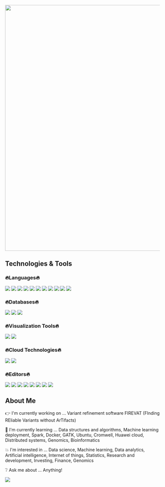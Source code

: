<p align="center">
  <img src="https://user-images.githubusercontent.com/45563371/88962170-a585ce00-d2d8-11ea-8b71-3c014f8925d8.gif" width="800"/>
</p>

## Technologies & Tools

### :fire:Languages:fire:
![](https://img.shields.io/badge/Code-Python-informational?style=plastic&logo=Python&logoColor=white&color=ff69b4)
![](https://img.shields.io/badge/Code-R-informational?style=plastic&logo=R&logoColor=white&color=ff69b4)
![](https://img.shields.io/badge/Code-SQL-informational?style=plastic&logo=MySQL&logoColor=white&color=ff69b4)
![](https://img.shields.io/badge/Code-Scala-informational?style=plastic&logo=Scala&logoColor=white&color=ff69b4)
![](https://img.shields.io/badge/Code-C-informational?style=plastic&logo=C&logoColor=white&color=ff69b4)
![](https://img.shields.io/badge/Code-C++-informational?style=plastic&logo=c%2B%2B&logoColor=white&color=ff69b4)
![](https://img.shields.io/badge/Code-Octave-informational?style=plastic&logo=Octave&logoColor=white&color=ff69b4)
![](https://img.shields.io/badge/Code-MATLAB-informational?style=plastic&logo=Octave&logoColor=white&color=ff69b4)
![](https://img.shields.io/badge/Code-HTML-informational?style=plastic&logo=HTML5&logoColor=white&color=ff69b4)
![](https://img.shields.io/badge/Code-CSS-informational?style=plastic&logo=CSS3&logoColor=white&color=ff69b4)
![](https://img.shields.io/badge/Code-JavaScript-informational?style=plastic&logo=JavaScript&logoColor=white&color=ff69b4)

### :fire:Databases:fire:
![](https://img.shields.io/badge/Database-MySQL-informational?style=plastic&logo=MySQL&logoColor=white&color=ff69b4)
![](https://img.shields.io/badge/Database-MongoDB-informational?style=plastic&logo=MongoDB&logoColor=white&color=ff69b4)
![](https://img.shields.io/badge/Database-Microsoft_Access-informational?style=plastic&logo=Microsoft-Access&logoColor=white&color=ff69b4)

### :fire:Visualization Tools:fire:
![](https://img.shields.io/badge/Visualization_Tools-Tableau-informational?style=plastic&logo=Tableau&logoColor=white&color=ff69b4)
![](https://img.shields.io/badge/Visualization_Tools-Power_BI-informational?style=plastic&logo=Power-BI&logoColor=white&color=ff69b4)

### :fire:Cloud Technologies:fire:
![](https://img.shields.io/badge/Cloud-Amazon_Web_Services-informational?style=plastic&logo=Amazon-AWS&logoColor=white&color=ff69b4)
![](https://img.shields.io/badge/Cloud-Huawei_Cloud-informational?style=plastic&logo=Huawei&logoColor=white&color=ff69b4)

### :fire:Editors:fire:
![](https://img.shields.io/badge/Editor-PyCharm-informational?style=plastic&logo=PyCharm&logoColor=white&color=ff69b4)
![](https://img.shields.io/badge/Editor-Spyder-informational?style=plastic&logo=Spyder-IDE&logoColor=white&color=ff69b4)
![](https://img.shields.io/badge/Editor-RStudio-informational?style=plastic&logo=RStudio&logoColor=white&color=ff69b4)
![](https://img.shields.io/badge/Editor-Visual_Studio-informational?style=plastic&logo=Visual-Studio&logoColor=white&color=ff69b4)
![](https://img.shields.io/badge/Editor-Visual_Studio_Code-informational?style=plastic&logo=Visual-Studio-Code&logoColor=white&color=ff69b4)
![](https://img.shields.io/badge/Editor-IntelliJ_IDEA-informational?style=plastic&logo=IntelliJ-IDEA&logoColor=white&color=ff69b4)
![](https://img.shields.io/badge/Editor-Atom-informational?style=plastic&logo=Atom&logoColor=white&color=ff69b4)
![](https://img.shields.io/badge/Editor-Sublime_Text-informational?style=plastic&logo=Sublime-Text&logoColor=white&color=ff69b4)

## About Me

:point_right: I'm currently working on ... Variant refinement software FIREVAT (FInding REliable Variants without ArTifacts)

:information_desk_person: I'm currently learning ... Data structures and algorithms, Machine learning deployment, Spark, Docker, GATK, Ubuntu, Cromwell, Huawei cloud, Distributed systems, Genomics, Bioinformatics

:boom: I'm interested in ... Data science, Machine learning, Data analytics, Artificial intelligence, Internet of things, Statistics, Research and development, Investing, Finance,  Genomics

:grey_question: Ask me about ... Anything!

![](https://komarev.com/ghpvc/?username=denistanjingyu&color=ff69b4&style=plastic)
